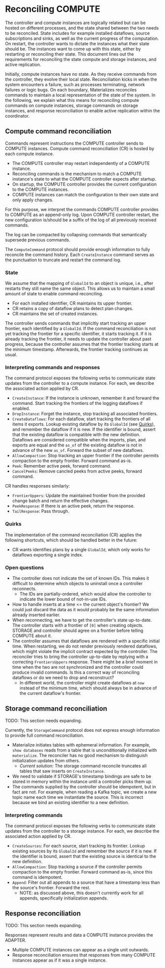 # Reconciling COMPUTE

The controller and compute instances are logically related but can be hosted on different processes, and the state shared between the two needs to be reconciled.
State includes for example installed dataflows, source subscriptions and sinks, as well as the current progress of the computation.
On restart, the controller wants to dictate the instances what their state should be.
The instances want to come up with this state, either by restarting or reconciling their state.
This document lines out the requirements for reconciling the state compute and storage instances, and active replication.

Initially, compute instances have no state.
As they receive commands from the controller, they evolve their local state.
Reconciliation kicks in when the system encounters a failure, such as processes terminating, network failures or logic bugs.
On each boundary, Materializes reconciles commands to maintain a local representation of the state of the system.
In the following, we explain what this means for reconciling compute commands on compute instances, storage commands on storage instances, and response reconciliation to enable active replication within the coordinator.

## Compute command reconciliation

Commands represent instructions the COMPUTE controller sends to COMPUTE instances.
Compute command reconciliation (CR) is hosted by each compute instance.
* The COMPUTE controller may restart independently of a COMPUTE instance.
* Reconciling commands is the mechanism to match a COMPUTE instance's state to what the COMPUTE controller expects after startup.
* On startup, the COMPUTE controller provides the current configuration to the COMPUTE instances.
* COMPUTE instances can match the configuration to their own state and only apply changes.

For this purpose, we interpret the commands COMPUTE controller provides to COMPUTE as an append-only log.
Upon COMPUTE controller restart, the new configuration is/should be a suffix of the log of all previously received commands.

The log can be compacted by collapsing commands that semantically supersede previous commands.

The `ComputeCommand` protocol should provide enough information to fully reconcile the command history.
Each `CreateInstance` command serves as the punctuation to truncate and restart the command log.

### State

We assume that the mapping of `GlobalId` to an object is unique, i.e., after restarts they still name the same object.
This allows us to maintain a small amount of state to enable command reconciling.

* For each installed identifier, CR maintains its upper frontier.
* CR retains a copy of dataflow plans to detect plan changes.
* CR maintains the set of created instances.

The controller sends commands that implicitly start tracking an upper frontier, each identified by a `GlobalId`.
If the command reconciliation is not yet tracking the frontier for a specific identifier, it starts tracking it.
If it is already tracking the frontier, it needs to update the controller about past progress, because the controller assumes that the frontier tracking starts at the minimum timestamp.
Afterwards, the frontier tracking continues as usual.

### Interpreting commands and responses

The command protocol exposes the following verbs to communicate state updates from the controller to a compute instance.
For each, we describe the associated action applied by CR.
* `CreateInstance`: If the instance is unknown, remember it and forward the command.
  Start tracking the frontiers of the logging dataflows if enabled.
* `DropInstance`: Forget the instance, stop tracking all associated frontiers.
* `CreateDataflows`: For each dataflow, start tracking the frontiers of all items it exports.
  Lookup existing dataflow by its `GlobalId` (see [Quirks](#quirks)), and remember the dataflow if it is new.
  If the identifier is bound, assert that the existing dataflow is compatible with the new definition.
  Dataflows are considered compatible when the imports, plan, and exports are equal and the `as_of` of the existing dataflow is not in advance of the new `as_of`.
  Forward the subset of new dataflows.
* `AllowCompaction`: Stop tracking an upper frontier if the controller permits compaction to the empty frontier.
  Forward command as-is.
* `Peek`: Remember active peek, forward command.
* `CancelPeeks`: Remove cancled peeks from active peeks, forward command.

CR handles responses similarly:
* `FrontierUppers`: Update the maintained frontier from the provided change batch and return the effective changes.
* `PeekResponse`: If there is an active peek, return the response.
* `TailResponse`: Pass through.

### Quirks

The implementation of the command reconciliation (CR) applies the following shortcuts, which should be handled better in the future:

* CR wants identifies plans by a single `GlobalId`, which only works for dataflows exporting a single index.

### Open questions

* The controller does not indicate the set of known IDs.
  This makes it difficult to determine which objects to uninstall once a controller reconnects.
  * The IDs are partially-ordered, which would allow the controller to indicate the lower bound of not-in-use IDs.
* How to handle inserts at a time <= the current object's frontier?
  We could just discard the data as it would probably be the same information already inserted earlier.
* When reconnecting, we have to get the controller's state up-to-date.
  The controller starts with a frontier of `[0]` when creating objects.
  STORAGE and controller should agree on a frontier before telling COMPUTE about it.
* The controller assumes that dataflows are rendered with a specific initial time.
  When restarting, we do not render previously rendered dataflows, which might violate the implicit contract expected by the controller.
  The reconciler tries to bring the controller up-to-date by replying with a correcting `FrontiersUppers` response.
  There might be a brief moment in time when the two are not synchronized and the controller could produce invalid commands.
  Is this a correct way of reconciling dataflows or do we need to drop and reconstruct?
  * In different world, the controller might create dataflows at `now` instead of the minimum time, which should always be in advance of the current dataflow's frontier.

## Storage command reconciliation

TODO: This section needs expanding.

Currently, the `StorageCommand` protocol does not express enough information to provide full command reconciliation.
* Materialize initiates tables with ephemeral information.
  For example, `show databases` reads from a table that is unconditionally initialized with `materialize`.
  The reconciler has no good mechanism to distinguish initialization updates from others.
    * *Current solution:* The storage command reconcile truncates all tables that saw inserts on `CreateInstance`.
* We need to validate if STORAGE's timestamp bindings are safe to be stored in memory within the instance until a controller picks them up.
* The commands supplied by the controller should be idempotent, but in fact are not.
  For example, when reading a Kafka topic, we create a new topic name each time we instantiate the source.
  This is incorrect because we bind an existing identifier to a new definition.

### Interpreting commands

The command protocol exposes the following verbs to communicate state updates from the controller to a storage instance.
For each, we describe the associated action applied by CR.
* `CreateSources`: For each source, start tracking its frontier. Lookup existing sources by its `GlobalId` and remember
  the source if it is new. If the identifier is bound, assert that the existing source is identical to the new
  definition.
* `AllowCompaction`: Stop tracking a source if the controller permits compaction to the empty frontier.
  Forward command as-is, since this command is idempotent.
* `Append`: Filter out all appends to a source that have a timestamp less than the source's frontier. Forward the rest.
  * NOTE: as discussed above, this doesn't currently work for all appends, specifically initialization appends.

## Response reconciliation

TODO: This section needs expanding.

Responses represent results and data a COMPUTE instance provides the ADAPTER.
* Multiple COMPUTE instances can appear as a single unit outwards.
* Response reconciliation ensures that responses from many COMPUTE instances appear as if it was a single instance.
